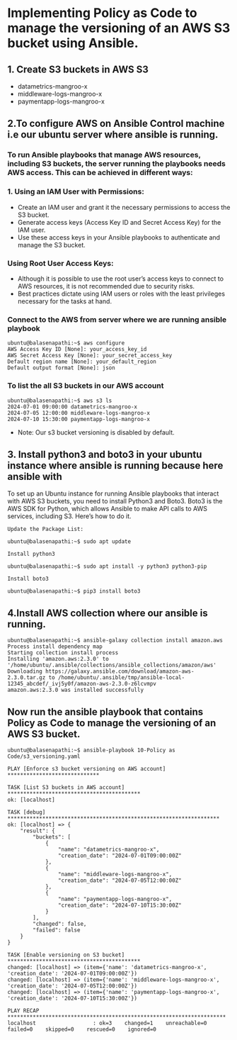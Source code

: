 # Implementing Policy as Code to manage the versioning of an AWS S3 bucket using Ansible.

## 1. Create S3 buckets in AWS S3

- datametrics-mangroo-x
- middleware-logs-mangroo-x
- paymentapp-logs-mangroo-x

## 2.To configure AWS on Ansible Control machine i.e our ubuntu server where ansible is running.

### To run Ansible playbooks that manage AWS resources, including S3 buckets, the server running the playbooks needs AWS access. This can be achieved in different ways:

### 1. Using an IAM User with Permissions:

- Create an IAM user and grant it the necessary permissions to access the S3 bucket.
- Generate access keys (Access Key ID and Secret Access Key) for the IAM user.
- Use these access keys in your Ansible playbooks to authenticate and manage the S3 bucket.

### Using Root User Access Keys:

- Although it is possible to use the root user’s access keys to connect to AWS resources, it is not recommended due to security risks.
- Best practices dictate using IAM users or roles with the least privileges necessary for the tasks at hand.

### Connect to the AWS from server where we are running ansible playbook

```
ubuntu@balasenapathi:~$ aws configure
AWS Access Key ID [None]: your_access_key_id
AWS Secret Access Key [None]: your_secret_access_key
Default region name [None]: your_default_region
Default output format [None]: json 
```

### To list the all S3 buckets in our AWS account

````
ubuntu@balasenapathi:~$ aws s3 ls 
2024-07-01 09:00:00 datametrics-mangroo-x
2024-07-05 12:00:00 middleware-logs-mangroo-x
2024-07-10 15:30:00 paymentapp-logs-mangroo-x
````

- Note: Our s3 bucket versioning is disabled by default.

## 3. Install python3 and boto3 in your ubuntu instance where ansible is running because here ansible with
      
To set up an Ubuntu instance for running Ansible playbooks that interact with AWS S3 buckets, you need
to install Python3 and Boto3. Boto3 is the AWS SDK for Python, which allows Ansible to make API calls 
to AWS services, including S3. Here’s how to do it.

```
Update the Package List:

ubuntu@balasenapathi:~$ sudo apt update

Install python3

ubuntu@balasenapathi:~$ sudo apt install -y python3 python3-pip

Install boto3

ubuntu@balasenapathi:~$ pip3 install boto3

```

## 4.Install AWS collection where our ansible is running.

```
ubuntu@balasenapathi:~$ ansible-galaxy collection install amazon.aws
Process install dependency map
Starting collection install process
Installing 'amazon.aws:2.3.0' to '/home/ubuntu/.ansible/collections/ansible_collections/amazon/aws'
Downloading https://galaxy.ansible.com/download/amazon-aws-2.3.0.tar.gz to /home/ubuntu/.ansible/tmp/ansible-local-12345_abcdef/_ivj5y0f/amazon-aws-2.3.0-z6lcvmpv
amazon.aws:2.3.0 was installed successfully
```
## Now run the ansible playbook that contains Policy as Code to manage the versioning of an AWS S3 bucket.

```
ubuntu@balasenapathi:~$ ansible-playbook 10-Policy as Code/s3_versioning.yaml

PLAY [Enforce s3 bucket versioning on AWS account] *****************************

TASK [List S3 buckets in AWS account] ******************************************
ok: [localhost]

TASK [debug] *******************************************************************
ok: [localhost] => {
    "result": {
        "buckets": [
            {
                "name": "datametrics-mangroo-x",
                "creation_date": "2024-07-01T09:00:00Z"
            },
            {
                "name": "middleware-logs-mangroo-x",
                "creation_date": "2024-07-05T12:00:00Z"
            },
            {
                "name": "paymentapp-logs-mangroo-x",
                "creation_date": "2024-07-10T15:30:00Z"
            }
        ],
        "changed": false,
        "failed": false
    }
}

TASK [Enable versioning on S3 bucket] ******************************************
changed: [localhost] => (item={'name': 'datametrics-mangroo-x', 'creation_date': '2024-07-01T09:00:00Z'})
changed: [localhost] => (item={'name': 'middleware-logs-mangroo-x', 'creation_date': '2024-07-05T12:00:00Z'})
changed: [localhost] => (item={'name': 'paymentapp-logs-mangroo-x', 'creation_date': '2024-07-10T15:30:00Z'})

PLAY RECAP *********************************************************************
localhost                  : ok=3    changed=1    unreachable=0    failed=0    skipped=0    rescued=0    ignored=0

```
















